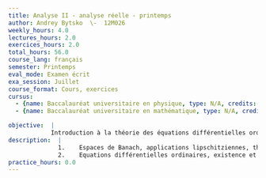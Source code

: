 ```yaml
---
title: Analyse II - analyse réelle - printemps
author: Andrey Bytsko  \-  12M026
weekly_hours: 4.0
lectures_hours: 2.0
exercices_hours: 2.0
total_hours: 56.0
course_lang: français
semester: Printemps
eval_mode: Examen écrit
exa_session: Juillet
course_format: Cours, exercices
cursus:
  - {name: Baccalauréat universitaire en physique, type: N/A, credits: 3.5}
  - {name: Baccalauréat universitaire en mathématique, type: N/A, credits: 6.0}

objective:  |
            Introduction à la théorie des équations différentielles ordinaires.
description:  |
              1.	Espaces de Banach, applications lipschitziennes, théorème du point fixe.
              2.	Equations différentielles ordinaires, existence et  unicité des solutions,  méthodes de résolution , systèmes dEDO linéaires et non linéaires.
practice_hours: 0.0
---
```

